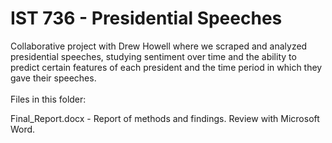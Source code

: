 # IST 736 - Presidential Speeches
Collaborative project with Drew Howell where we scraped and analyzed presidential speeches, studying sentiment over time and the ability to predict certain features of each president and the time period in which they gave their speeches. <br>
<br>
Files in this folder:<br>
  <p>Final_Report.docx - Report of methods and findings. Review with Microsoft Word.
  
  
